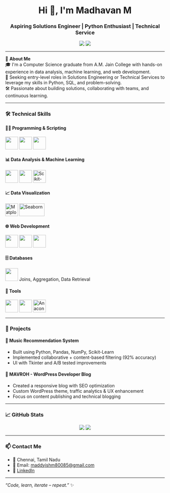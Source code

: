 <h1 align="center">Hi 👋, I'm Madhavan M</h1>
<h3 align="center">Aspiring Solutions Engineer | Python Enthusiast | Technical Service</h3>

<p align="center">
  <a href="mailto:maddyishm80085@gmail.com"><img src="https://img.shields.io/badge/Email-D14836?style=for-the-badge&logo=gmail&logoColor=white"/></a>
  <a href="https://www.linkedin.com/in/madhavan-m2004" target="_blank"><img src="https://img.shields.io/badge/LinkedIn-0A66C2?style=for-the-badge&logo=linkedin&logoColor=white"/></a>
</p>

---

🔧 **About Me**  
🎓 I'm a Computer Science graduate from A.M. Jain College with hands-on experience in data analysis, machine learning, and web development.  
🎯 Seeking entry-level roles in Solutions Engineering or Technical Services to leverage my skills in Python, SQL, and problem-solving.  
🛠️ Passionate about building solutions, collaborating with teams, and continuous learning.

---

### 🛠️ Technical Skills

#### 👨‍💻 Programming & Scripting
<p align="left">
  <img src="https://cdn.jsdelivr.net/gh/devicons/devicon/icons/python/python-original.svg" width="40" height="40"/>
  <img src="https://cdn.jsdelivr.net/gh/devicons/devicon/icons/mysql/mysql-original.svg" width="40" height="40"/>
  <img src="https://cdn.jsdelivr.net/gh/devicons/devicon/icons/java/java-original.svg" width="40" height="40"/>
</p>

#### 📊 Data Analysis & Machine Learning
<p align="left">
  <img src="https://cdn.jsdelivr.net/gh/devicons/devicon/icons/pandas/pandas-original.svg" width="40" height="40"/>
  <img src="https://cdn.jsdelivr.net/gh/devicons/devicon/icons/numpy/numpy-original.svg" width="40" height="40"/>
  <img src="https://scikit-learn.org/stable/_static/scikit-learn-logo-small.png" width="40" height="40" alt="Scikit-Learn"/>
</p>

#### 📈 Data Visualization
<p align="left">
  <img src="https://matplotlib.org/_static/logo2_compressed.svg" width="40" height="40" alt="Matplotlib"/>
  <img src="https://seaborn.pydata.org/_static/logo-wide-lightbg.svg" width="80" height="40" alt="Seaborn"/>
</p>

#### 🌐 Web Development
<p align="left">
  <img src="https://cdn.jsdelivr.net/gh/devicons/devicon/icons/html5/html5-original.svg" width="40" height="40"/>
  <img src="https://cdn.jsdelivr.net/gh/devicons/devicon/icons/css3/css3-original.svg" width="40" height="40"/>
  <img src="https://cdn.jsdelivr.net/gh/devicons/devicon/icons/wordpress/wordpress-original.svg" width="40" height="40"/>
</p>

#### 🗄️ Databases
<p align="left">
  <img src="https://cdn.jsdelivr.net/gh/devicons/devicon/icons/mysql/mysql-original.svg" width="40" height="40"/>
  <span>Joins, Aggregation, Data Retrieval</span>
</p>

#### 🧰 Tools
<p align="left">
  <img src="https://cdn.jsdelivr.net/gh/devicons/devicon/icons/jupyter/jupyter-original.svg" width="40" height="40"/>
  <img src="https://cdn.jsdelivr.net/gh/devicons/devicon/icons/mysql/mysql-original.svg" width="40" height="40"/>
  <img src="https://upload.wikimedia.org/wikipedia/commons/4/4c/Anaconda_Logo.png" width="40" height="40" alt="Anaconda Navigator"/>
</p>

---

### 📌 Projects

#### 🎵 Music Recommendation System
- Built using Python, Pandas, NumPy, Scikit-Learn
- Implemented collaborative + content-based filtering (92% accuracy)
- UI with Tkinter and A/B tested improvements

#### 📝 MAVROH - WordPress Developer Blog
- Created a responsive blog with SEO optimization
- Custom WordPress theme, traffic analytics & UX enhancement
- Focus on content publishing and technical blogging

---

### 📈 GitHub Stats

<p align="center">
  <img src="https://github-readme-stats.vercel.app/api?username=Madhavan-m-2004&show_icons=true&theme=tokyonight" />
  <img src="https://github-readme-stats.vercel.app/api/top-langs/?username=Madhavan-m-2004&layout=compact&theme=tokyonight" />
</p>

---

### 📫 Contact Me
- 📍 Chennai, Tamil Nadu  
- 📧 Email: maddyishm80085@gmail.com  
- 🔗 [LinkedIn](https://www.linkedin.com/in/madhavan-m2004)

---

_“Code, learn, iterate – repeat.”_ ✨


